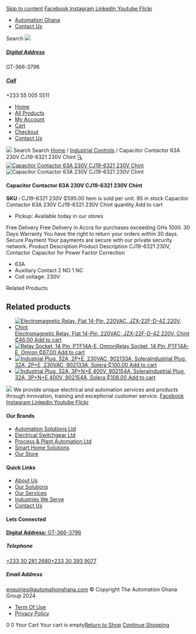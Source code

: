 [Skip to content](https://store.automationghana.com/product/switched-capacitor-cj19-6321-230v/#content)
[ Facebook ](https://www.facebook.com/automationgh/) [ Instagram ](https://www.instagram.com/automationgh/) [ Linkedin ](https://www.linkedin.com/company/the-automation-ghana-limited/) [ Youtube ](https://www.youtube.com/channel/UCurrRDUSm5oIW39VXjn1u0w) [ Flickr ](https://www.flickr.com/photos/181794037@N07/)
  * [ Automation Ghana ](https://automationghana.com)
  * [ Contact Us ](https://store.automationghana.com/contact/)


Search
[ ![](https://store.automationghana.com/wp-content/uploads/2024/04/Website-TAGG-Logo-BLUE.png) ](https://store.automationghana.com/)
[ ](https://maps.app.goo.gl/m4xeaagWCNbLk4jM6)
#####  [ Digital Address ](https://maps.app.goo.gl/m4xeaagWCNbLk4jM6)
GT-366-3796 
[ ](tel:+233550055511)
#####  [ Call ](tel:+233550055511)
+233 55 005 5511 
  * [Home](https://store.automationghana.com/)
  * [All Products](https://store.automationghana.com/shop/)
  * [My Account](https://store.automationghana.com/my-account/)
  * [Cart](https://store.automationghana.com/cart/)
  * [Checkout](https://store.automationghana.com/checkout/)
  * [Contact Us](https://store.automationghana.com/contact/)


[![](https://store.automationghana.com/wp-content/uploads/2024/04/AutomationGhana_logo_white.png)](https://store.automationghana.com)
Search
Search
[Home](https://store.automationghana.com) / [Industrial Controls](https://store.automationghana.com/product-category/industrial-controls/) / Capacitor Contactor 63A 230V CJ19-6321 230V Chint
[🔍](https://store.automationghana.com/product/switched-capacitor-cj19-6321-230v/)
[![Capacitor Contactor 63A 230V CJ19-6321 230V Chint](https://store.automationghana.com/wp-content/uploads/2021/04/CJ19-6321-230V.jpg)](https://store.automationghana.com/wp-content/uploads/2021/04/CJ19-6321-230V.jpg)![Capacitor Contactor 63A 230V CJ19-6321 230V Chint](https://store.automationghana.com/wp-content/uploads/2021/04/CJ19-6321-230V.jpg)
####  Capacitor Contactor 63A 230V CJ19-6321 230V Chint 
**SKU :** CJ19-6321 230V 
₵595.00
Item is sold per unit.
95 in stock
Capacitor Contactor 63A 230V CJ19-6321 230V Chint quantity
Add to cart
  * Pickup: Available today in our stores


Free Delivery 
Free Delivery in Accra for purchases exceeding GHs 1000. 
30 Days Warranty 
You have the right to return your orders within 30 days. 
Secure Payment 
Your payments are secure with our private security network. 
Product Description
Product Description
CJ19-6321 230V, Contactor Capacitor for Power Factor Correction 
  * 63A
  * Auxiliary Contact 2 NO 1 NC
  * Coil voltage: 230V


Related Products 
## Related products
  * [![Electromagnetic Relay, Flat 14-Pin, 220VAC, JZX-22F-D-4Z 220V, Chint](https://store.automationghana.com/wp-content/uploads/2020/04/14-Pin-Relay-JZX-22F-D-4Z-12VDC-Chint-300x300.jpg)Electromagnetic Relay, Flat 14-Pin, 220VAC, JZX-22F-D-4Z 220V, Chint ₵46.00 ](https://store.automationghana.com/product/14-pin-relay-jzx-22f-d-4z-220v-chint/)
[Add to cart](https://store.automationghana.com/product/switched-capacitor-cj19-6321-230v/?add-to-cart=1596)
  * [![Relay Socket, 14 Pin ,PTF14A-E, Omron](https://store.automationghana.com/wp-content/uploads/2020/04/14-Pin-Relay-Socket-PTF14A-E-Omron.jpg)Relay Socket, 14 Pin ,PTF14A-E, Omron ₵67.00 ](https://store.automationghana.com/product/14-pin-relay-socket-ptf14a-e-omron/)
[Add to cart](https://store.automationghana.com/product/switched-capacitor-cj19-6321-230v/?add-to-cart=1594)
  * [![Industrial Plug, 32A, 2P+E, 230VAC, 902133A, Solera](https://store.automationghana.com/wp-content/uploads/2020/04/industrial-plug-3-pin-300x300.jpg)Industrial Plug, 32A, 2P+E, 230VAC, 902133A, Solera ₵100.00 ](https://store.automationghana.com/product/industrial-plug-902133a-solera/)
[Add to cart](https://store.automationghana.com/product/switched-capacitor-cj19-6321-230v/?add-to-cart=1522)
  * [![Industrial Plug, 32A, 3P+N+E 400V, 902154A, Solera](https://store.automationghana.com/wp-content/uploads/2020/04/902154A.png)Industrial Plug, 32A, 3P+N+E 400V, 902154A, Solera ₵108.00 ](https://store.automationghana.com/product/industrial-plug-902154a-solera/)
[Add to cart](https://store.automationghana.com/product/switched-capacitor-cj19-6321-230v/?add-to-cart=1511)


![](https://store.automationghana.com/wp-content/uploads/2024/04/AutomationGhana_logo_white.png)
We provide unique electrical and automation services and products through innovation, training and exceptional customer service.
[ Facebook ](https://www.facebook.com/automationgh/) [ Instagram ](https://www.instagram.com/automationgh/) [ Linkedin ](https://www.linkedin.com/company/the-automation-ghana-limited/) [ Youtube ](https://www.youtube.com/channel/UCurrRDUSm5oIW39VXjn1u0w) [ Flickr ](https://www.flickr.com/photos/181794037@N07/)
#### Our Brands
  * [ Automation Solutions Ltd ](https://store.automationghana.com/product/switched-capacitor-cj19-6321-230v/)
  * [ Electrical Switchgear Ltd ](https://store.automationghana.com/product/switched-capacitor-cj19-6321-230v/)
  * [ Process & Plant Automation Ltd ](https://store.automationghana.com/product/switched-capacitor-cj19-6321-230v/)
  * [ Smart Home Solutions ](https://store.automationghana.com/product/switched-capacitor-cj19-6321-230v/)
  * [ Our Store ](https://store.automationghana.com/product/switched-capacitor-cj19-6321-230v/)


#### Quick Links
  * [ About Us ](https://store.automationghana.com/product/switched-capacitor-cj19-6321-230v/)
  * [ Our Solutions ](https://store.automationghana.com/product/switched-capacitor-cj19-6321-230v/)
  * [ Our Services ](https://store.automationghana.com/product/switched-capacitor-cj19-6321-230v/)
  * [ Industries We Serve ](https://store.automationghana.com/product/switched-capacitor-cj19-6321-230v/)
  * [ Contact Us ](https://store.automationghana.com/product/switched-capacitor-cj19-6321-230v/)


#### Lets Connected
[**Digital Address:** GT-366-3796](https://maps.app.goo.gl/m4xeaagWCNbLk4jM6)
#####  Telephone 
[ +233 30 281 2680](tel:+233302812680)[+233 30 393 9077](https://store.automationghana.com/product/switched-capacitor-cj19-6321-230v/+233303939077)
#####  Email Address 
enquiries@automationghana.com 
© Copyright The Automation Ghana Group 2024
  * [ Term Of Use ](https://store.automationghana.com/product/switched-capacitor-cj19-6321-230v/)
  * [ Privacy Policy ](https://store.automationghana.com/product/switched-capacitor-cj19-6321-230v/)


0
0
Your Cart
Your cart is empty[Return to Shop](https://store.automationghana.com/shop/)
[Continue Shopping](https://store.automationghana.com/product/switched-capacitor-cj19-6321-230v/)
